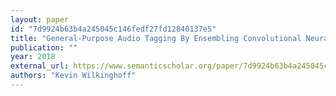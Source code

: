 ```yaml
---
layout: paper
id: "7d9924b63b4a245045c146fedf27fd12840137e5"
title: "General-Purpose Audio Tagging By Ensembling Convolutional Neural Networks Based On Multiple Features"
publication: ""
year: 2018
external_url: https://www.semanticscholar.org/paper/7d9924b63b4a245045c146fedf27fd12840137e5
authors: "Kevin Wilkinghoff"
---
```

